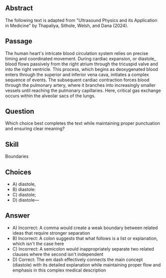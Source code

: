 ## Abstract
The following text is adapted from "Ultrasound Physics and its Application in Medicine" by Thapaliya, Sithole, Welsh, and Dana (2024).

## Passage
The human heart's intricate blood circulation system relies on precise timing and coordinated movement. During cardiac expansion, or diastole_ blood flows passively from the right atrium through the tricuspid valve and into the right ventricle. This process, which begins as deoxygenated blood enters through the superior and inferior vena cava, initiates a complex sequence of events. The subsequent cardiac contraction forces blood through the pulmonary artery, where it branches into increasingly smaller vessels until reaching the pulmonary capillaries. Here, critical gas exchange occurs within the alveolar sacs of the lungs.

## Question
Which choice best completes the text while maintaining proper punctuation and ensuring clear meaning?

## Skill
Boundaries

## Choices
- A) diastole,
- B) diastole:
- C) diastole;
- D) diastole—

## Answer
- A) Incorrect: A comma would create a weak boundary between related ideas that require stronger separation
- B) Incorrect: A colon suggests that what follows is a list or explanation, which isn't the case here
- C) Incorrect: A semicolon would inappropriately separate two related clauses where the second isn't independent
- D) Correct: The em dash effectively connects the main concept (diastole) with its detailed explanation while maintaining proper flow and emphasis in this complex medical description